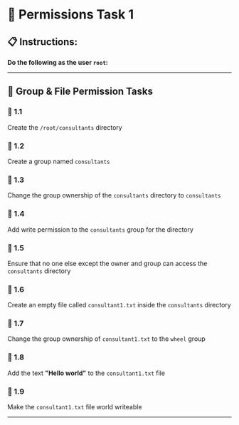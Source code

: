 # 🔐 Permissions Task 1

## 📋 Instructions:

**Do the following as the user `root`:**

---

## 📁 Group & File Permission Tasks

### 🔹 1.1
Create the `/root/consultants` directory

### 🔹 1.2
Create a group named `consultants`

### 🔹 1.3
Change the group ownership of the `consultants` directory to `consultants`

### 🔹 1.4
Add write permission to the `consultants` group for the directory

### 🔹 1.5
Ensure that no one else except the owner and group can access the `consultants` directory

### 🔹 1.6
Create an empty file called `consultant1.txt` inside the `consultants` directory

### 🔹 1.7
Change the group ownership of `consultant1.txt` to the `wheel` group

### 🔹 1.8
Add the text **"Hello world"** to the `consultant1.txt` file

### 🔹 1.9
Make the `consultant1.txt` file world writeable

---


